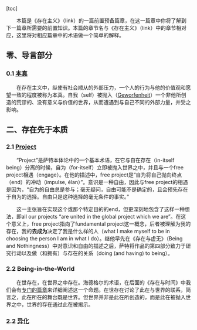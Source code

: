 [toc]

&emsp;&emsp;本篇是《存在主义》（link）的一篇前置预备篇章，在这一篇章中你将了解到下一篇章所需要的前置知识。本篇的章节名与《存在主义》（link）中的章节相对应，这里将对相应篇章中的术语做一个简单的解释。

## 零、导言部分

### 0.1 [本真](https://en.wikipedia.org/wiki/Authenticity_(philosophy))

&emsp;&emsp;在存在主义中，纵使有社会顺从的外部压力，一个人的行为与他的价值观和愿望一致的程度被称为本真。自我（self）被抛入（[Geworfenheit](https://en.wikipedia.org/wiki/Thrownness)）一个非他所创造的荒谬的、没有意义与价值的世界，从而遭遇到与自己不同的外部力量，并受之影响。

## 二、存在先于本质

### 2.1 [Project](https://www.cambridge.org/core/books/abs/jeanpaul-sartre/fundamental-project/D2C2415B0BE3993EED05CB0105DA54DD)

&emsp;&emsp;“Project”是萨特本体论中的一个基本术语，在它与自在存在（in-itself being）分离的时候，自为（for-itself）立即被抛入世界之中，并且与一个free project相遇（engage）。在他的描述中，free project是“自为将自己抛向终点（end）的冲动（impulse, élan）”。意识是一种自由，因此与free project的相遇是因为，“自为的自由总是参与；毫无疑问，自由可能不是确定的，且会预先存在于自为的选择。自由只是这种选择的毫无条件的事实。”

&emsp;&emsp;这一主张旨在实现这个或那个特定目的的end，但更深刻地包含了这样一种想法，即all our projects “are united in the global project which we are”。在这个意义上，free project指向了fundamental project这一概念，后者被理解为我的存在，我的**去成为**决定了我是什么样的人（what I make myself to be in choosing the person I am in what I do）。继他早先在《存在与虚无》（Being and Nothingness）中对意识和自由的描述之后，萨特将作品的第四部分致力于研究行动以及做（和拥有）与存在的关系（doing (and having) to being）。

### 2.2 Being-in-the-World

&emsp;&emsp;在世存在，在世界之中存在。海德格尔的术语，在后面的《存在与时间》中我们会有[专门的篇章](https://swordofmorning.com/index.php/2021/08/25/being-and-time-03/)来详细阐述这一个命题。在世存在讨论了此在与世界的联系，简言之，此在所在的舞台既是世界。但世界并非是此在所创造的，而是此在被抛入世界之中，世界的存在通过此在被揭示。


### 2.2 [异化](https://matters.news/@philosophia/%E4%BB%80%E4%B9%88%E6%98%AF%E5%BC%82%E5%8C%96-%E4%BB%80%E4%B9%88%E6%98%AF%E7%89%A9%E5%8C%96-%E5%93%B2%E6%99%AE-zdpuAqdXG3pnDyXSS6mgZ9mjsy9cMQZr1pRhXvDRyG7iborzX)